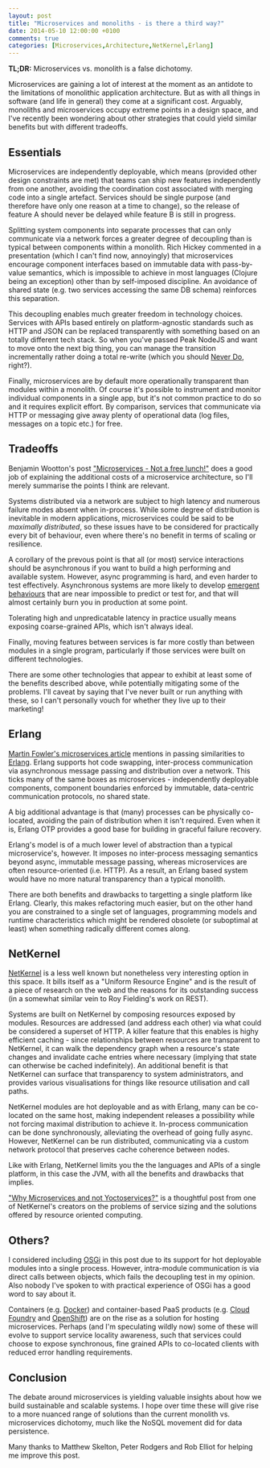 ```yaml
---
layout: post
title: "Microservices and monoliths - is there a third way?"
date: 2014-05-10 12:00:00 +0100
comments: true
categories: [Microservices,Architecture,NetKernel,Erlang]
---
```


**TL;DR:** Microservices vs. monolith is a false dichotomy.

Microservices are gaining a lot of interest at the moment as an antidote to the limitations of monolithic application architecture. But as with all things in software (and life in general) they come at a significant cost. Arguably, monoliths and microservices occupy extreme points in a design space, and I've recently been wondering about other strategies that could yield similar benefits but with different tradeoffs.

<!-- more -->

Essentials
----------
Microservices are independently deployable, which means (provided other design constraints are met) that teams can ship new features independently from one another, avoiding the coordination cost associated with merging code into a single artefact. Services should be single purpose (and therefore have only one reason at a time to change), so the release of feature A should never be delayed while feature B is still in progress.

Splitting system components into separate processes that can only communicate via a network forces a greater degree of decoupling than is typical between components within a monolith. Rich Hickey commented in a presentation (which I can't find now, annoyingly) that microservices encourage component interfaces based on immutable data with pass-by-value semantics, which is impossible to achieve in most languages (Clojure being an exception) other than by self-imposed discipline. An avoidance of shared state (e.g. two services accessing the same DB schema) reinforces this separation.

This decoupling enables much greater freedom in technology choices. Services with APIs based entirely on platform-agnostic standards such as HTTP and JSON can be replaced transparently with something based on an totally different tech stack. So when you've passed Peak NodeJS and want to move onto the next big thing, you can manage the transition incrementally rather doing a total re-write (which you should [Never Do](http://www.joelonsoftware.com/articles/fog0000000069.html), right?).

Finally, microservices are by default more operationally transparent than modules within a monolith. Of course it's possible to instrument and monitor individual components in a single app, but it's not common practice to do so and it requires explicit effort. By comparison, services that communicate via HTTP or messaging give away plenty of operational data (log files, messages on a topic etc.) for free.


Tradeoffs
---------
Benjamin Wootton's post ["Microservices - Not a free lunch!"](http://contino.co.uk/blog/2013/03/31/microservices-no-free-lunch.html) does a good job of explaining the additional costs of a microservice architecture, so I'll merely summarise the points I think are relevant.

Systems distributed via a network are subject to high latency and numerous failure modes absent when in-process. While some degree of distribution is inevitable in modern applications, microservices could be said to be *maximally distributed*, so these issues have to be considered for practically every bit of behaviour, even where there's no benefit in terms of scaling or resilience.

A corollary of the prevous point is that all (or most) service interactions should be asynchronous if you want to build a high performing and available system. However, async programming is hard, and even harder to test effectively. Asynchronous systems are more likely to develop [emergent behaviours](http://citeseerx.ist.psu.edu/viewdoc/download?doi=10.1.1.35.7368&rep=rep1&type=pdf) that are near impossible to predict or test for, and that will almost certainly burn you in production at some point. 

Tolerating high and unpredicatable latency in practice usually means exposing coarse-grained APIs, which isn't always ideal.

Finally, moving features between services is far more costly than between modules in a single program, particularly if those services were built on different technologies.


There are some other technologies that appear to exhibit at least some of the benefits described above, while potentially mitigating some of the problems. I'll caveat by saying that I've never built or run anything with these, so I can't personally vouch for whether they live up to their marketing!


Erlang
------
[Martin Fowler's microservices article](http://martinfowler.com/articles/microservices.html) mentions in passing similarities to [Erlang](http://www.erlang.org/). Erlang supports hot code swapping, inter-process communication via asynchronous message passing and distribution over a network. This ticks many of the same boxes as microservices - independently deployable components, component boundaries enforced by immutable, data-centric communication protocols, no shared state.

A big additional advantage is that (many) processes can be physically co-located, avoiding the pain of distribution when it isn't required. Even when it is, Erlang OTP provides a good base for building in graceful failure recovery.

Erlang's model is of a much lower level of abstraction than a typical microservice's, however. It imposes no inter-process messaging semantics beyond async, immutable message passing, whereas microservices are often resource-oriented (i.e. HTTP). As a result, an Erlang based system would have no more natural transparency than a typical monolith.

There are both benefits and drawbacks to targetting a single platform like Erlang. Clearly, this makes refactoring much easier, but on the other hand you are constrained to a single set of languages, programming models and runtime characteristics which might be rendered obsolete (or suboptimal at least) when something radically different comes along.


NetKernel
---------
[NetKernel](http://1060research.com/products) is a less well known but nonetheless very interesting option in this space. It bills itself as a "Uniform Resource Engine" and is the result of a piece of research on the web and the reasons for its outstanding success (in a somewhat similar vein to Roy Fielding's work on REST).

Systems are built on NetKernel by composing resources exposed by modules. Resources are addressed (and address each other) via what could be considered a superset of HTTP. A killer feature that this enables is highy efficient caching - since relationships between resources are transparent to NetKernel, it can walk the dependency graph when a resource's state changes and invalidate cache entries where necessary (implying that state can otherwise be cached indefinitely). An additional benefit is that NetKernel can surface that transparency to system administrators, and provides various visualisations for things like resource utilisation and call paths.

NetKernel modules are hot deployable and as with Erlang, many can be co-located on the same host, making independent releases a possibility while not forcing maximal distribution to achieve it. In-process communication can be done synchronously, alleviating the overhead of going fully async. However, NetKernel can be run distributed, communicating via a custom network protocol that preserves cache coherence between nodes.

Like with Erlang, NetKernel limits you the the languages and APIs of a single platform, in this case the JVM, with all the benefits and drawbacks that implies.

["Why Microservices and not Yoctoservices?"](http://durablescope.blogspot.co.uk/2014/05/why-microservices-and-not-yoctoservices.html) is a thoughtful post from one of NetKernel's creators on the problems of service sizing and the solutions offered by resource oriented computing.


Others?
-------
I considered including [OSGi](http://www.osgi.org/Technology/WhatIsOSGi) in this post due to its support for hot deployable modules into a single process. However, intra-module communication is via direct calls between objects, which fails the decoupling test in my opinion. Also nobody I've spoken to with practical experience of OSGi has a good word to say about it.

Containers (e.g. [Docker](https://www.docker.io/)) and container-based PaaS products (e.g. [Cloud Foundry](http://cloudfoundry.org/) and [OpenShift](https://www.openshift.com/)) are on the rise as a solution for hosting microservices. Perhaps (and I'm speculating wildly now) some of these will evolve to support service locality awareness, such that services could choose to expose synchronous, fine grained APIs to co-located clients with reduced error handling requirements.



Conclusion
----------
The debate around microservices is yielding valuable insights about how we build sustainable and scalable systems. I hope over time these will give rise to a more nuanced range of solutions than the current monolith vs. microservices dichotomy, much like the NoSQL movement did for data persistence.

Many thanks to Matthew Skelton, Peter Rodgers and Rob Elliot for helping me improve this post.



